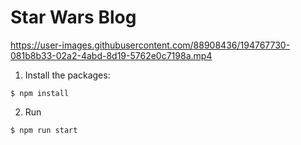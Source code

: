 # Star Wars Blog


https://user-images.githubusercontent.com/88908436/194767730-081b8b33-02a2-4abd-8d19-5762e0c7198a.mp4

1. Install the packages:
```
$ npm install
```
2. Run
```
$ npm run start
```